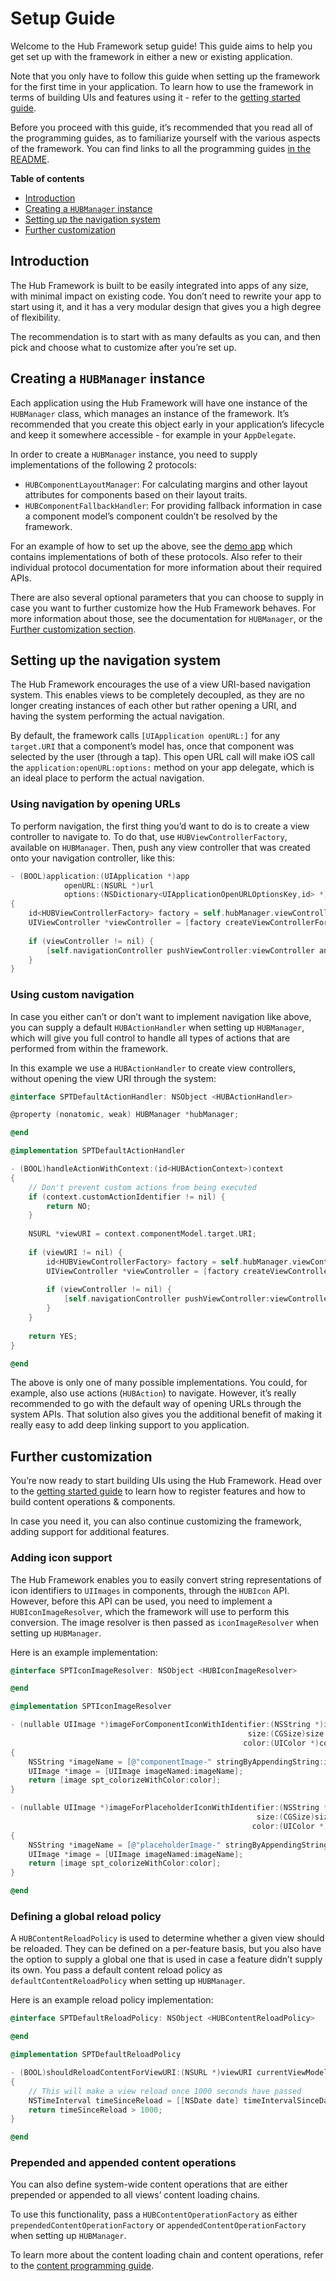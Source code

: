 # Setup Guide

Welcome to the Hub Framework setup guide! This guide aims to help you get set up with the framework in either a new or existing application.

Note that you only have to follow this guide when setting up the framework for the first time in your application. To learn how to use the framework in terms of building UIs and features using it - refer to the [getting started guide](https://ghe.spotify.net/pages/iOS/HubFramework/getting-started-guide.html).

Before you proceed with this guide, it’s recommended that you read all of the programming guides, as to familiarize yourself with the various aspects of the framework. You can find links to all the programming guides [in the README](https://ghe.spotify.net/iOS/HubFramework#getting-started).

**Table of contents**

- [Introduction](#introduction)
- [Creating a `HUBManager` instance](#creating-a-hubmanager-instance)
- [Setting up the navigation system](#setting-up-the-navigation-system)
- [Further customization](#further-customization)

## Introduction

The Hub Framework is built to be easily integrated into apps of any size, with minimal impact on existing code. You don’t need to rewrite your app to start using it, and it has a very modular design that gives you a high degree of flexibility.

The recommendation is to start with as many defaults as you can, and then pick and choose what to customize after you’re set up.

## Creating a `HUBManager` instance

Each application using the Hub Framework will have one instance of the `HUBManager` class, which manages an instance of the framework. It’s recommended that you create this object early in your application’s lifecycle and keep it somewhere accessible - for example in your `AppDelegate`.

In order to create a `HUBManager` instance, you need to supply implementations of the following 2 protocols:

- `HUBComponentLayoutManager`: For calculating margins and other layout attributes for components based on their layout traits.
- `HUBComponentFallbackHandler`: For providing fallback information in case a component model’s component couldn’t be resolved by the framework.

For an example of how to set up the above, see the [demo app](https://ghe.spotify.net/iOS/HubFramework/tree/master/demo) which contains implementations of both of these protocols. Also refer to their individual protocol documentation for more information about their required APIs.

There are also several optional parameters that you can choose to supply in case you want to further customize how the Hub Framework behaves. For more information about those, see the documentation for `HUBManager`, or the [Further customization section](#further-customization).

## Setting up the navigation system

The Hub Framework encourages the use of a view URI-based navigation system. This enables views to be completely decoupled, as they are no longer creating instances of each other but rather opening a URI, and having the system performing the actual navigation.

By default, the framework calls `[UIApplication openURL:]` for any `target.URI` that a component’s model has, once that component was selected by the user (through a tap). This open URL call will make iOS call the `application:openURL:options:` method on your app delegate, which is an ideal place to perform the actual navigation.

### Using navigation by opening URLs

To perform navigation, the first thing you’d want to do is to create a view controller to navigate to. To do that, use `HUBViewControllerFactory`, available on `HUBManager`. Then, push any view controller that was created onto your navigation controller, like this:

```objective-c
- (BOOL)application:(UIApplication *)app 
            openURL:(NSURL *)url 
            options:(NSDictionary<UIApplicationOpenURLOptionsKey,id> *)options
{
    id<HUBViewControllerFactory> factory = self.hubManager.viewControllerFactory;
    UIViewController *viewController = [factory createViewControllerForViewURI:url];
    
    if (viewController != nil) {
        [self.navigationController pushViewController:viewController animated:YES];
    }
}
```

### Using custom navigation

In case you either can’t or don’t want to implement navigation like above, you can supply a default `HUBActionHandler` when setting up `HUBManager`, which will give you full control to handle all types of actions that are performed from within the framework.

In this example we use a `HUBActionHandler` to create view controllers, without opening the view URI through the system:

```objective-c
@interface SPTDefaultActionHandler: NSObject <HUBActionHandler>

@property (nonatomic, weak) HUBManager *hubManager;

@end
```

```objective-c
@implementation SPTDefaultActionHandler

- (BOOL)handleActionWithContext:(id<HUBActionContext>)context
{
    // Don't prevent custom actions from being executed
    if (context.customActionIdentifier != nil) {
        return NO;
    }
    
    NSURL *viewURI = context.componentModel.target.URI;
    
    if (viewURI != nil) {
        id<HUBViewControllerFactory> factory = self.hubManager.viewControllerFactory;
        UIViewController *viewController = [factory createViewControllerForViewURI:url];
    
        if (viewController != nil) {
            [self.navigationController pushViewController:viewController animated:YES];
        }
    }
    
    return YES;
}

@end
```

The above is only one of many possible implementations. You could, for example, also use actions (`HUBAction`) to navigate. However, it’s really recommended to go with the default way of opening URLs through the system APIs. That solution also gives you the additional benefit of making it really easy to add deep linking support to you application.

## Further customization

You’re now ready to start building UIs using the Hub Framework. Head over to the [getting started guide](https://ghe.spotify.net/pages/iOS/HubFramework/getting-started-guide.html) to learn how to register features and how to build content operations & components.

In case you need it, you can also continue customizing the framework, adding support for additional features.

### Adding icon support

The Hub Framework enables you to easily convert string representations of icon identifiers to `UIImages` in components, through the `HUBIcon` API. However, before this API can be used, you need to implement a `HUBIconImageResolver`, which the framework will use to perform this conversion. The image resolver is then passed as `iconImageResolver` when setting up `HUBManager`.

Here is an example implementation:

```objective-c
@interface SPTIconImageResolver: NSObject <HUBIconImageResolver>

@end
```

```objective-c
@implementation SPTIconImageResolver

- (nullable UIImage *)imageForComponentIconWithIdentifier:(NSString *)iconIdentifier
                                                     size:(CGSize)size
                                                    color:(UIColor *)color
{
    NSString *imageName = [@"componentImage-" stringByAppendingString:iconIdentifier];
    UIImage *image = [UIImage imageNamed:imageName];
    return [image spt_colorizeWithColor:color];
}

- (nullable UIImage *)imageForPlaceholderIconWithIdentifier:(NSString *)iconIdentifier
                                                       size:(CGSize)size
                                                      color:(UIColor *)color
{
    NSString *imageName = [@"placeholderImage-" stringByAppendingString:iconIdentifier];
    UIImage *image = [UIImage imageNamed:imageName];
    return [image spt_colorizeWithColor:color];
}

@end
```

### Defining a global reload policy

A `HUBContentReloadPolicy` is used to determine whether a given view should be reloaded. They can be defined on a per-feature basis, but you also have the option to supply a global one that is used in case a feature didn’t supply its own. You pass a default content reload policy as `defaultContentReloadPolicy` when setting up `HUBManager`.

Here is an example reload policy implementation:

```objective-c
@interface SPTDefaultReloadPolicy: NSObject <HUBContentReloadPolicy>

@end
```

```objective-c
@implementation SPTDefaultReloadPolicy

- (BOOL)shouldReloadContentForViewURI:(NSURL *)viewURI currentViewModel:(id<HUBViewModel>)currentViewModel
{
    // This will make a view reload once 1000 seconds have passed
    NSTimeInterval timeSinceReload = [[NSDate date] timeIntervalSinceDate:currentViewModel.buildDate];
    return timeSinceReload > 1000;
}

@end
```

### Prepended and appended content operations

You can also define system-wide content operations that are either prepended or appended to all views’ content loading chains.

To use this functionality, pass a `HUBContentOperationFactory` as either `prependedContentOperationFactory` or `appendedContentOperationFactory` when setting up `HUBManager`.

To learn more about the content loading chain and content operations, refer to the [content programming guide](https://ghe.spotify.net/pages/iOS/HubFramework/content-programming-guide.html).
